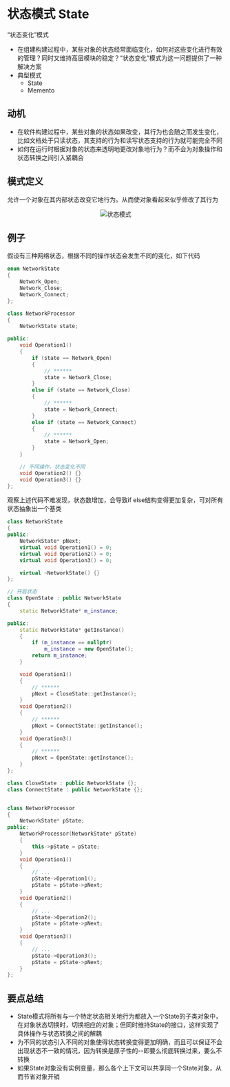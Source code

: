 # 状态模式 State

“状态变化”模式

- 在组建构建过程中，某些对象的状态经常面临变化，如何对这些变化进行有效的管理？同时又维持高层模块的稳定？“状态变化”模式为这一问题提供了一种解决方案
- 典型模式
  - State
  - Memento

## 动机

- 在软件构建过程中，某些对象的状态如果改变，其行为也会随之而发生变化，比如文档处于只读状态，其支持的行为和读写状态支持的行为就可能完全不同
- 如何在运行时根据对象的状态来透明地更改对象地行为？而不会为对象操作和状态转换之间引入紧耦合

## 模式定义

允许一个对象在其内部状态改变它地行为。从而使对象看起来似乎修改了其行为

<div align="center"><img src="./images/状态模式.png" alt="状态模式" height= width= /></div>

## 例子

假设有三种网络状态，根据不同的操作状态会发生不同的变化，如下代码

```cpp
enum NetworkState
{
    Network_Open;
    Network_Close;
    Network_Connect;
};

class NetworkProcessor
{
    NetworkState state;

public:
    void Operation1()
    {
        if (state == Network_Open)
        {
            // ******
            state = Network_Close;
        }
        else if (state == Network_Close)
        {
            // ******
            state = Network_Connect;
        }
        else if (state == Network_Connect)
        {
            // ******
            state = Network_Open;
        }
    }

    // 不同操作，状态变化不同
    void Operation2() {}
    void Operation3() {}
};
```

观察上述代码不难发现，状态数增加，会导致if else结构变得更加复杂，可对所有状态抽象出一个基类

```cpp
class NetworkState
{
public:
    NetworkState* pNext;
    virtual void Operation1() = 0;
    virtual void Operation2() = 0;
    virtual void Operation3() = 0;

    virtual ~NetworkState() {}
};

// 开启状态
class OpenState : public NetworkState
{
    static NetworkState* m_instance;

public:
    static NetworkState* getInstance()
    {
        if (m_instance == nullptr)
            m_instance = new OpenState();
        return m_instance;
    }

    void Operation1()
    {
        // ******
        pNext = CloseState::getInstance();
    }
    void Operation2()
    {
        // ******
        pNext = ConnectState::getInstance();
    }
    void Operation3()
    {
        // ******
        pNext = OpenState::getInstance();
    }
};

class CloseState : public NetworkState {};
class ConnectState : public NetworkState {};


class NetworkProcessor
{
    NetworkState* pState;
public:
    NetworkProcessor(NetworkState* pState)
    {
        this->pState = pState;
    }
    void Operation1()
    {
        // ...
        pState->Operation1();
        pState = pState->pNext;
    }
    void Operation2()
    {
        // ...
        pState->Operation2();
        pState = pState->pNext;
    }
    void Operation3()
    {
        // ...
        pState->Operation3();
        pState = pState->pNext;
    }
};
```

## 要点总结

- State模式将所有与一个特定状态相关地行为都放入一个State的子类对象中，在对象状态切换时，切换相应的对象；但同时维持State的接口，这样实现了具体操作与状态转换之间的解耦
- 为不同的状态引入不同的对象使得状态转换变得更加明确，而且可以保证不会出现状态不一致的情况，因为转换是原子性的--即要么彻底转换过来，要么不转换
- 如果State对象没有实例变量，那么各个上下文可以共享同一个State对象，从而节省对象开销
